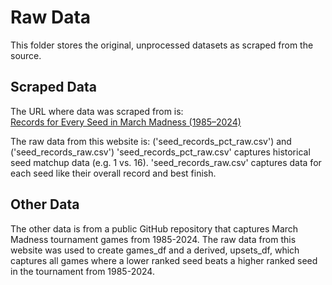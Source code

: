 # Raw Data
This folder stores the original, unprocessed datasets as scraped from the source.

## Scraped Data

The URL where data was scraped from is:  
[Records for Every Seed in March Madness (1985–2024)](https://www.ncaa.com/news/basketball-men/article/2025-02-05/records-every-seed-march-madness-1985-2024)

The raw data from this website is: ('seed_records_pct_raw.csv') and ('seed_records_raw.csv') 
'seed_records_pct_raw.csv' captures historical seed matchup data (e.g. 1 vs. 16). 'seed_records_raw.csv' captures data for each seed like their overall record and best finish. 

## Other Data 

The other data is from a public GitHub repository that captures March Madness tournament games from 1985-2024. The raw data from this website was used to create games_df and a derived, upsets_df, which captures all games where a lower ranked seed beats a higher ranked seed in the tournament from 1985-2024.


